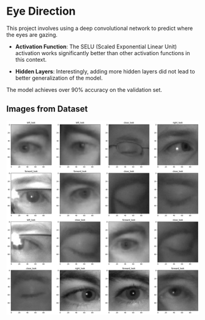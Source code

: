 # Eye Direction

This project involves using a deep convolutional network to predict where the eyes are gazing.

- **Activation Function**: The SELU (Scaled Exponential Linear Unit) activation works significantly better than other activation functions in this context.

- **Hidden Layers**: Interestingly, adding more hidden layers did not lead to better generalization of the model.

The model achieves over 90% accuracy on the validation set.

## Images from Dataset

![Eye Direction](output.png)

